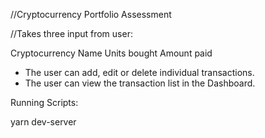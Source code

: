 //Cryptocurrency Portfolio Assessment

//Takes three input from user:

Cryptocurrency Name
Units bought
Amount paid

- The user can add, edit or delete individual transactions.
- The user can view the transaction list in the Dashboard.

Running Scripts:

yarn dev-server
